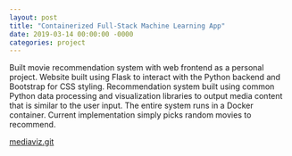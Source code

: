 ```yaml
---
layout: post
title: "Containerized Full-Stack Machine Learning App"
date: 2019-03-14 00:00:00 -0000
categories: project
---
```


Built movie recommendation system with web frontend as a personal project.
Website built using Flask to interact with the Python backend and Bootstrap
for CSS styling. Recommendation system built using common
Python data processing and visualization libraries to output media content
that is similar to the user input. The entire system runs in a Docker container.
Current implementation simply picks random movies to recommend.

[mediaviz.git][mediaviz.git]

[mediaviz.git]: https://github.com/srohrer32/mediaviz
